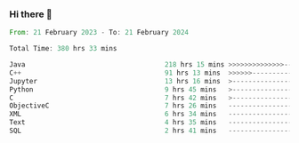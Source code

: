 ### Hi there 👋

<!--
**luoxuanzao/luoxuanzao** is a ✨ _special_ ✨ repository because its `README.md` (this file) appears on your GitHub profile.

Here are some ideas to get you started:

- 🔭 I’m currently working on ...
- 🌱 I’m currently learning ...
- 👯 I’m looking to collaborate on ...
- 🤔 I’m looking for help with ...
- 💬 Ask me about ...
- 📫 How to reach me: ...
- 😄 Pronouns: ...
- ⚡ Fun fact: ...
-->

<!--START_SECTION:waka-->

```rust
From: 21 February 2023 - To: 21 February 2024

Total Time: 380 hrs 33 mins

Java                                   218 hrs 15 mins >>>>>>>>>>>>>>-----------   57.13 %
C++                                    91 hrs 13 mins  >>>>>>-------------------   23.88 %
Jupyter                                13 hrs 16 mins  >------------------------   03.48 %
Python                                 9 hrs 45 mins   >------------------------   02.56 %
C                                      7 hrs 42 mins   >------------------------   02.02 %
ObjectiveC                             7 hrs 26 mins   -------------------------   01.95 %
XML                                    6 hrs 34 mins   -------------------------   01.72 %
Text                                   4 hrs 35 mins   -------------------------   01.20 %
SQL                                    2 hrs 41 mins   -------------------------   00.70 %
```

<!--END_SECTION:waka-->